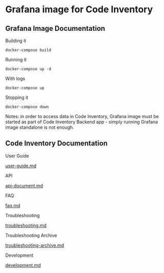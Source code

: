 # Grafana image for Code Inventory


## Grafana Image Documentation

Building it

`docker-compose build`

Running it

`docker-compose up -d`

With logs

`docker-compose up`

Stopping it

`docker-compose down`

Notes: in order to access data in Code Inventory, Grafana image must be started as part of Code Inventory Backend app - simply running Grafana image standalone is not enough.


## Code Inventory Documentation

User Guide

[user-guide.md](user-guide/user-guide.md)

API

[api-document.md](api-document/api-document.md)

FAQ

[faq.md](faq/faq.md)

Troubleshooting

[troubleshooting.md](troubleshooting/troubleshooting.md)

Troubleshooting Archive

[troubleshooting-archive.md](troubleshooting-archive/troubleshooting-archive.md)

Development

[development.md](development/development.md)
